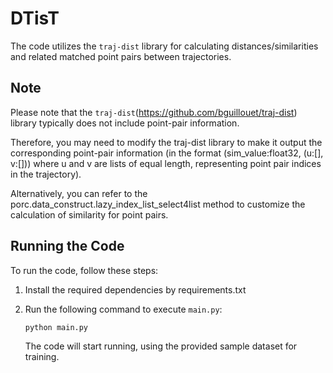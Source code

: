 # DTisT

The code utilizes the `traj-dist` library for calculating distances/similarities and related matched point pairs between trajectories.

## Note

Please note that the `traj-dist`(https://github.com/bguillouet/traj-dist) library typically does not include point-pair information. 

Therefore, you may need to modify the traj-dist library to make it output the corresponding point-pair information (in the format (sim_value:float32, (u:[], v:[])) where u and v are lists of equal length, representing point pair indices in the trajectory). 

Alternatively, you can refer to the porc.data_construct.lazy_index_list_select4list method to customize the calculation of similarity for point pairs.

## Running the Code

To run the code, follow these steps:

1. Install the required dependencies by requirements.txt

2. Run the following command to execute `main.py`:

   ```bash
   python main.py
   ```

   The code will start running, using the provided sample dataset for training.
